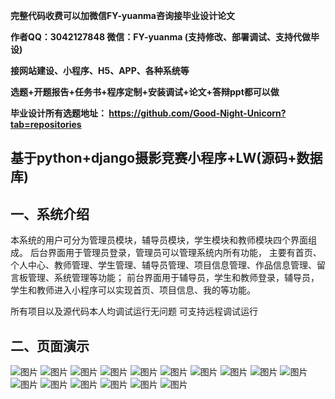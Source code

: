 
**完整代码收费可以加微信FY-yuanma咨询接毕业设计论文**

**作者QQ：3042127848 微信：FY-yuanma (支持修改、部署调试、支持代做毕设)**

**接网站建设、小程序、H5、APP、各种系统等**

**选题+开题报告+任务书+程序定制+安装调试+论文+答辩ppt都可以做**

**毕业设计所有选题地址： https://github.com/Good-Night-Unicorn?tab=repositories**

## 基于python+django摄影竞赛小程序+LW(源码+数据库)

## 一、系统介绍
本系统的用户可分为管理员模块，辅导员模块，学生模块和教师模块四个界面组成。
后台界面用于管理员登录，管理员可以管理系统内所有功能，
主要有首页、个人中心、教师管理、学生管理、辅导员管理、项目信息管理、作品信息管理、留言板管理、系统管理等功能；
前台界面用于辅导员，学生和教师登录，辅导员，学生和教师进入小程序可以实现首页、项目信息、我的等功能。



所有项目以及源代码本人均调试运行无问题 可支持远程调试运行

## 二、页面演示
![图片](https://github.com/user-attachments/assets/9b188e1c-2c6d-46b3-aa34-4db05565fec3)
![图片](https://github.com/user-attachments/assets/fa808689-1b87-46b8-a47c-8f92e1d86552)
![图片](https://github.com/user-attachments/assets/883b3338-f03c-440b-aac9-2ee98ad82960)
![图片](https://github.com/user-attachments/assets/daf214c6-4f68-440e-b35c-ff1433c79807)
![图片](https://github.com/user-attachments/assets/13b96516-769e-4831-a0c9-db53028fddc8)
![图片](https://github.com/user-attachments/assets/45efb83a-50c0-4113-849b-237947f91c83)
![图片](https://github.com/user-attachments/assets/17ee82f9-e6c2-4515-9531-143d0a061a0b)
![图片](https://github.com/user-attachments/assets/0dac2be2-0825-4fac-ba22-4d4a4b3c08d4)
![图片](https://github.com/user-attachments/assets/8f0d4c08-0cf8-4f45-bc38-a7b4dd63f68c)
![图片](https://github.com/user-attachments/assets/f5b2d5cd-928f-4892-b62a-8059a10e0f6b)
![图片](https://github.com/user-attachments/assets/fbab67b2-ab38-4210-bcd0-68088fb3b8ae)
![图片](https://github.com/user-attachments/assets/7c94750d-b706-4b5f-a066-c65279b0e57b)
![图片](https://github.com/user-attachments/assets/a2152fe7-abcc-4d81-838a-091216556cbf)
![图片](https://github.com/user-attachments/assets/9a3e689b-d54f-45d4-bea9-3da5694f1a2c)
![图片](https://github.com/user-attachments/assets/d99e9e37-27fc-45c4-abfa-9af74bb0a3df)
![图片](https://github.com/user-attachments/assets/b2c3f25b-ee50-4d6c-91be-9c02339c52f5)

